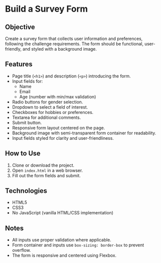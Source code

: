 # Build a Survey Form

## Objective
Create a survey form that collects user information and preferences, following the challenge requirements. The form should be functional, user-friendly, and styled with a background image.

## Features
- Page title (`<h1>`) and description (`<p>`) introducing the form.
- Input fields for:
  - Name
  - Email
  - Age (number with min/max validation)
- Radio buttons for gender selection.
- Dropdown to select a field of interest.
- Checkboxes for hobbies or preferences.
- Textarea for additional comments.
- Submit button.
- Responsive form layout centered on the page.
- Background image with semi-transparent form container for readability.
- Input fields styled for clarity and user-friendliness.

## How to Use
1. Clone or download the project.
2. Open `index.html` in a web browser.
3. Fill out the form fields and submit.

## Technologies
- HTML5
- CSS3
- No JavaScript (vanilla HTML/CSS implementation)

## Notes
- All inputs use proper validation where applicable.
- Form container and inputs use `box-sizing: border-box` to prevent overflow.
- The form is responsive and centered using Flexbox.

